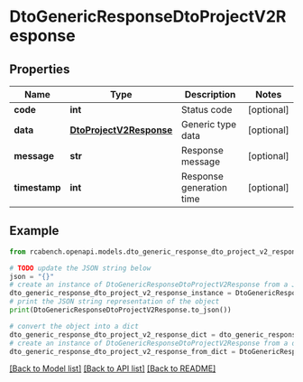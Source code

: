 # DtoGenericResponseDtoProjectV2Response


## Properties

Name | Type | Description | Notes
------------ | ------------- | ------------- | -------------
**code** | **int** | Status code | [optional] 
**data** | [**DtoProjectV2Response**](DtoProjectV2Response.md) | Generic type data | [optional] 
**message** | **str** | Response message | [optional] 
**timestamp** | **int** | Response generation time | [optional] 

## Example

```python
from rcabench.openapi.models.dto_generic_response_dto_project_v2_response import DtoGenericResponseDtoProjectV2Response

# TODO update the JSON string below
json = "{}"
# create an instance of DtoGenericResponseDtoProjectV2Response from a JSON string
dto_generic_response_dto_project_v2_response_instance = DtoGenericResponseDtoProjectV2Response.from_json(json)
# print the JSON string representation of the object
print(DtoGenericResponseDtoProjectV2Response.to_json())

# convert the object into a dict
dto_generic_response_dto_project_v2_response_dict = dto_generic_response_dto_project_v2_response_instance.to_dict()
# create an instance of DtoGenericResponseDtoProjectV2Response from a dict
dto_generic_response_dto_project_v2_response_from_dict = DtoGenericResponseDtoProjectV2Response.from_dict(dto_generic_response_dto_project_v2_response_dict)
```
[[Back to Model list]](../README.md#documentation-for-models) [[Back to API list]](../README.md#documentation-for-api-endpoints) [[Back to README]](../README.md)


